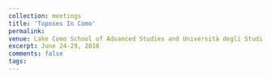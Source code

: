 ```yaml
---
collection: meetings
title: 'Toposes In Como'
permalink: 
venue: Lake Como School of Advanced Studies and Università degli Studi dell’Insubria 
excerpt: June 24-29, 2018
comments: false
tags:
---
```



